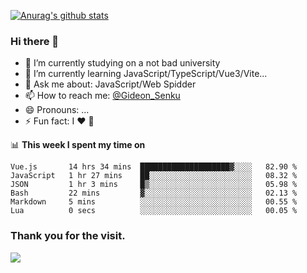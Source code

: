 [![Anurag's github stats](https://github-readme-stats.vercel.app/api?username=gideonsenku)](https://github.com/anuraghazra/github-readme-stats)
### Hi there 👋
- 🔭 I’m currently studying on a not bad university 
- 🌱 I’m currently learning JavaScript/TypeScript/Vue3/Vite...
- 💬 Ask me about: JavaScript/Web Spidder 
- 📫 How to reach me: [@Gideon_Senku](https://t.me/Gideon_Senku)
- 😄 Pronouns: ...
- ⚡ Fun fact: I ❤️ 🎵

📊 **This week I spent my time on**
<!--START_SECTION:waka-->

```text
Vue.js       14 hrs 34 mins  ████████████████████▓░░░░   82.90 %
JavaScript   1 hr 27 mins    ██░░░░░░░░░░░░░░░░░░░░░░░   08.32 %
JSON         1 hr 3 mins     █▒░░░░░░░░░░░░░░░░░░░░░░░   05.98 %
Bash         22 mins         ▓░░░░░░░░░░░░░░░░░░░░░░░░   02.13 %
Markdown     5 mins          ░░░░░░░░░░░░░░░░░░░░░░░░░   00.55 %
Lua          0 secs          ░░░░░░░░░░░░░░░░░░░░░░░░░   00.05 %
```

<!--END_SECTION:waka-->


### Thank you for the visit.
![](http://profile-counter.glitch.me/gideonsenku/count.svg)
<!--
**GideonSenku/GideonSenku** is a ✨ _special_ ✨ repository because its `README.md` (this file) appears on your GitHub profile.

Here are some ideas to get you started:

- 🔭 I’m currently working on ...
- 🌱 I’m currently learning ...
- 👯 I’m looking to collaborate on ...
- 🤔 I’m looking for help with ...
- 💬 Ask me about ...
- 📫 How to reach me: ...
- 😄 Pronouns: ...
- ⚡ Fun fact: ...
-->
